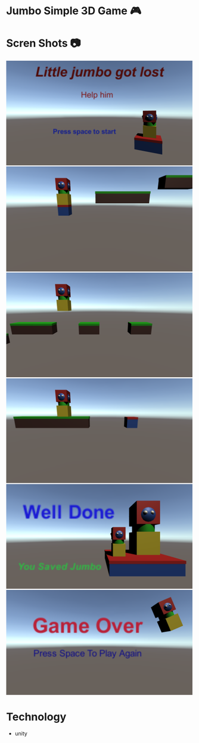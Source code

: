 # Jumbo Simple 3D Game 🎮
# Scren Shots 📷
<img  width="500"  src="./screen_shots/1.png"> <img  width="500"   src="./screen_shots/2.png">
<img  width="500"  src="./screen_shots/3.png"> <img  width="500"  src="./screen_shots/4.png">
<img  width="500"   src="./screen_shots/5.png"> <img  width="500"   src="./screen_shots/6.png">
# Technology
- unity
